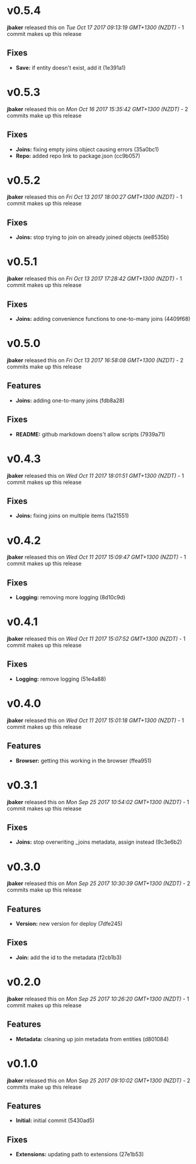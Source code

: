 
<!---
<div data-major="0" data-minor="5" data-patch="4" data-commit="1e391a1" class="release-body commit">
-->

# v0.5.4
**jbaker** released this on *Tue Oct 17 2017 09:13:19 GMT+1300 (NZDT)* - 1 commit makes up this release

## Fixes
* **Save:** if entity doesn't exist, add it (1e391a1)



<!---
<div data-major="0" data-minor="5" data-patch="3" data-commit="35a0bc1" class="release-body commit">
-->

# v0.5.3
**jbaker** released this on *Mon Oct 16 2017 15:35:42 GMT+1300 (NZDT)* - 2 commits make up this release

## Fixes
* **Joins:** fixing empty joins object causing errors (35a0bc1)
* **Repo:** added repo link to package.json (cc9b057)



<!---
<div data-major="0" data-minor="5" data-patch="2" data-commit="ee8535b" class="release-body commit">
-->

# v0.5.2
**jbaker** released this on *Fri Oct 13 2017 18:00:27 GMT+1300 (NZDT)* - 1 commit makes up this release

## Fixes
* **Joins:** stop trying to join on already joined objects (ee8535b)



<!---
<div data-major="0" data-minor="5" data-patch="1" data-commit="4409f68" class="release-body commit">
-->

# v0.5.1
**jbaker** released this on *Fri Oct 13 2017 17:28:42 GMT+1300 (NZDT)* - 1 commit makes up this release

## Fixes
* **Joins:** adding convenience functions to one-to-many joins (4409f68)



<!---
<div data-major="0" data-minor="5" data-patch="0" data-commit="fdb8a28" class="release-body commit">
-->

# v0.5.0
**jbaker** released this on *Fri Oct 13 2017 16:58:08 GMT+1300 (NZDT)* - 2 commits make up this release

## Features
* **Joins:** adding one-to-many joins (fdb8a28)


## Fixes
* **README:** github markdown doens't allow scripts (7939a71)



<!---
<div data-major="0" data-minor="4" data-patch="3" data-commit="1a21551" class="release-body commit">
-->

# v0.4.3
**jbaker** released this on *Wed Oct 11 2017 18:01:51 GMT+1300 (NZDT)* - 1 commit makes up this release

## Fixes
* **Joins:** fixing joins on multiple items (1a21551)



<!---
<div data-major="0" data-minor="4" data-patch="2" data-commit="8d10c9d" class="release-body commit">
-->

# v0.4.2
**jbaker** released this on *Wed Oct 11 2017 15:09:47 GMT+1300 (NZDT)* - 1 commit makes up this release

## Fixes
* **Logging:** removing more logging (8d10c9d)



<!---
<div data-major="0" data-minor="4" data-patch="1" data-commit="51e4a88" class="release-body commit">
-->

# v0.4.1
**jbaker** released this on *Wed Oct 11 2017 15:07:52 GMT+1300 (NZDT)* - 1 commit makes up this release

## Fixes
* **Logging:** remove logging (51e4a88)



<!---
<div data-major="0" data-minor="4" data-patch="0" data-commit="ffea951" class="release-body commit">
-->

# v0.4.0
**jbaker** released this on *Wed Oct 11 2017 15:01:18 GMT+1300 (NZDT)* - 1 commit makes up this release

## Features
* **Browser:** getting this working in the browser (ffea951)



<!---
<div data-major="0" data-minor="3" data-patch="1" data-commit="9c3e6b2" class="release-body commit">
-->

# v0.3.1
**jbaker** released this on *Mon Sep 25 2017 10:54:02 GMT+1300 (NZDT)* - 1 commit makes up this release

## Fixes
* **Joins:** stop overwriting _joins metadata, assign instead (9c3e6b2)



<!---
<div data-major="0" data-minor="3" data-patch="0" data-commit="f2cb1b3" class="release-body commit">
-->

# v0.3.0
**jbaker** released this on *Mon Sep 25 2017 10:30:39 GMT+1300 (NZDT)* - 2 commits make up this release

## Features
* **Version:** new version for deploy (7dfe245)


## Fixes
* **Join:** add the id to the metadata (f2cb1b3)



<!---
<div data-major="0" data-minor="2" data-patch="0" data-commit="d801084" class="release-body commit">
-->

# v0.2.0
**jbaker** released this on *Mon Sep 25 2017 10:26:20 GMT+1300 (NZDT)* - 1 commit makes up this release

## Features
* **Metadata:** cleaning up join metadata from entities (d801084)



<!---
<div data-major="0" data-minor="1" data-patch="0" data-commit="27e1b53" class="release-body commit">
-->

# v0.1.0
**jbaker** released this on *Mon Sep 25 2017 09:10:02 GMT+1300 (NZDT)* - 2 commits make up this release

## Features
* **Initial:** initial commit (5430ad5)


## Fixes
* **Extensions:** updating path to extensions (27e1b53)


